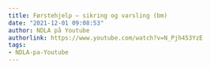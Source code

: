 ```yaml
---
title: Førstehjelp – sikring og varsling (bm)
date: "2021-12-01 09:08:53"
author: NDLA på Youtube
authorlink: https://www.youtube.com/watch?v=N_Pjh453YzE
tags:
- NDLA-pa-Youtube
---
```

